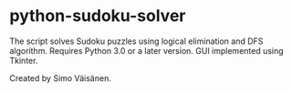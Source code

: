 # python-sudoku-solver

The script solves Sudoku puzzles using logical elimination and DFS algorithm. Requires Python 3.0 or a later version. GUI implemented using Tkinter. 

Created by Simo Väisänen.
